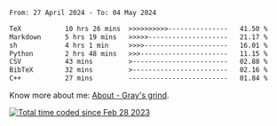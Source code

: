 <!--START_SECTION:waka-->

```txt
From: 27 April 2024 - To: 04 May 2024

TeX           10 hrs 26 mins  >>>>>>>>>>---------------   41.50 %
Markdown      5 hrs 19 mins   >>>>>--------------------   21.17 %
sh            4 hrs 1 min     >>>>---------------------   16.01 %
Python        2 hrs 48 mins   >>>----------------------   11.15 %
CSV           43 mins         >------------------------   02.88 %
BibTeX        32 mins         >------------------------   02.16 %
C++           27 mins         -------------------------   01.84 %
```

<!--END_SECTION:waka-->

<!-- [![grayxu's github stats](https://github-readme-stats.vercel.app/api?username=grayxu&count_private=true&show_icons=true)](https://github.com/grayxu) -->

Know more about me: [About - Gray's grind](https://www.grayxu.cn/).
<p align="left">
  <a href="https://wakatime.com/@c69eb31e-43a1-463f-8968-c3449e386f57"><img src="https://wakatime.com/badge/user/c69eb31e-43a1-463f-8968-c3449e386f57.svg" title="Total time coded since Feb 28 2023" /></a>
</p>


